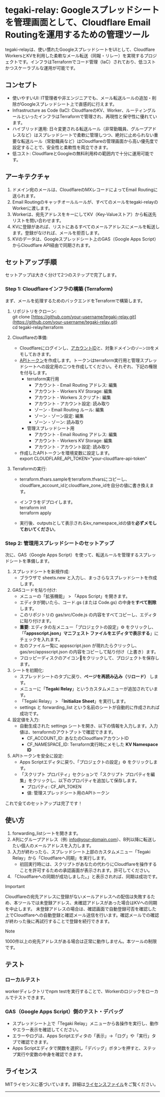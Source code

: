 # tegaki-relay: Googleスプレッドシートを管理画面として、Cloudflare Email Routingを運用するための管理ツール

tegaki-relayは、使い慣れたGoogleスプレッドシートをUIとして、Cloudflare WorkersとKVを利用した柔軟なメール転送（同報・リレー）を実現するプロジェクトです。インフラはTerraformでコード管理（IaC）されており、低コストかつスケーラブルな運用が可能です。

## コンセプト

- 使いやすいUI: IT管理者や非エンジニアでも、メール転送ルールの追加・削除がGoogleスプレッドシート上で直感的に行えます。
- Infrastructure as Code (IaC): CloudflareのKV、Worker、ルーティングルールといったインフラはTerraformで管理され、再現性と保守性に優れています。
- ハイブリッド運用: 日々変更される転送ルール（非常勤職員、グループアドレスなど）はスプレッドシートで柔軟に管理しつつ、絶対に止められない重要な転送ルール（常勤職員など）はCloudflareの管理画面から高い優先度で設定することで、安全性と柔軟性を両立できます。
- 低コスト: CloudflareとGoogleの無料利用枠の範囲内で十分に運用可能です。

## アーキテクチャ

1. ドメイン宛のメールは、CloudflareのMXレコードによってEmail Routingに送られます。
2. Email Routingのキャッチオールルールが、すべてのメールをtegaki-relayのWorkerに渡します。
3. Workerは、宛先アドレスをキーにしてKV（Key-Valueストア）から転送先リストを問い合わせます。
4. KVに登録があれば、リストにあるすべてのメールアドレスにメールを転送します。登録がなければ、メールを拒否します。
5. KVのデータは、Googleスプレッドシート上のGAS（Google Apps Script）からCloudflare API経由で同期されます。

## セットアップ手順

セットアップは大きく分けて2つのステップで完了します。

### Step 1: Cloudflareインフラの構築 (Terraform)

まず、メールを処理するためのバックエンドをTerraformで構築します。

1. リポジトリをクローン:  
   git clone [https://github.com/your-username/tegaki-relay.git](https://github.com/your-username/tegaki-relay.git)  
   cd tegaki-relay/terraform

2. Cloudflareの準備:
   - Cloudflareにログインし、[アカウントID](https://dash.cloudflare.com/?to=/:account/workers-and-pages)と、対象ドメインの`ゾーンID`をメモしておきます。
   - [APIトークン](https://dash.cloudflare.com/profile/api-tokens)を作成します。トークンはterraform実行用と管理スプレッドシートへの設定用の二つを作成してください。それぞれ、下記の権限を付与します。
     - terraform実行用
       - アカウント - Email Routing アドレス: 編集
       - アカウント - Workers KV Storage: 編集
       - アカウント - Workers スクリプト: 編集
       - アカウント - アカウント設定: 読み取り
       - ゾーン - Email Routing ルール: 編集
       - ゾーン - ゾーン設定: 編集
       - ゾーン - ゾーン: 読み取り
     - 管理スプレッドシート用
       - アカウント - Email Routing アドレス: 編集
       - アカウント - Workers KV Storage: 編集
       - アカウント - アカウント設定: 読み取り
   - 作成したAPIトークンを環境変数に設定します。  
     export CLOUDFLARE_API_TOKEN="your-cloudflare-api-token"

3. Terraformの実行:
   - terraform.tfvars.sampleをterraform.tfvarsにコピーし、cloudflare_account_idとcloudflare_zone_idを自分の値に書き換えます。
   - インフラをデプロイします。  
     terraform init  
     terraform apply

   - 実行後、outputsとして表示されるkv_namespace_idの値を**必ずメモしておいてください**。

### Step 2: 管理用スプレッドシートのセットアップ

次に、GAS（Google Apps Script）を使って、転送ルールを管理するスプレッドシートを準備します。

1. スプレッドシートを新規作成:
   - ブラウザで sheets.new と入力し、まっさらなスプレッドシートを作成します。
2. GASコードを貼り付け:
   - メニューの「拡張機能」 > 「Apps Script」を開きます。
   - エディタが開いたら、コード.gs (または Code.gs) の中身を**すべて削除**します。
   - このリポジトリの gas/src/Code.js の内容をすべてコピーし、エディタに貼り付けます。
   - **重要**: エディタの左メニュー「プロジェクトの設定」⚙️ をクリックし、「**「appsscript.json」マニフェスト ファイルをエディタで表示する**」にチェックを入れます。
   - 左のファイル一覧に appsscript.json が現れたらクリックし、gas/src/appsscript.json の内容をコピーして貼り付け（上書き）ます。
   - フロッピーディスクのアイコン💾をクリックして、プロジェクトを保存します。
3. シートを初期化:
   - スプレッドシートのタブに戻り、**ページを再読み込み（リロード）** します。
   - メニューに「**Tegaki Relay**」というカスタムメニューが追加されています。
   - 「Tegaki Relay」 > 「**Initialize Sheet**」を実行します。
   - settings と forwarding_list という名前のシートが自動的に作成されれば成功です。
4. 設定値を入力:
   - 自動生成された settings シートを開き、以下の情報を入力します。入力値は、terraformのアウトプットで確認できます。
     - CF_ACCOUNT_ID: あなたのCloudflareアカウントID
     - CF_NAMESPACE_ID: Terraform実行時にメモした **KV Namespace ID**
5. APIトークンを安全に設定:
   - Apps Scriptエディタに戻り、「プロジェクトの設定」⚙️ をクリックします。
   - 「スクリプト プロパティ」セクションで「スクリプト プロパティを編集」をクリックし、以下のプロパティを追加して保存します。
     - プロパティ: CF_API_TOKEN
     - 値: 管理スプレッドシート用のAPIトークン

これで全てのセットアップは完了です！

## 使い方

1. forwarding_listシートを開きます。
2. A列にグループアドレス（例: info@your-domain.com）、B列以降に転送したい個人のメールアドレスを入力します。
3. 入力が終わったら、スプレッドシート上部のカスタムメニュー「Tegaki Relay」から「Cloudflareへ同期」を実行します。
   - 初回実行時には、スクリプトがあなたの代わりにCloudflareを操作することを許可するための承認画面が表示されます。許可してください。
4. 「Cloudflareへの同期が成功しました。」と表示されれば、同期は成功です。

> [!IMPORTANT]
> Cloudflareの宛先アドレスに登録がないメールアドレスへの配信は失敗するため、本ツールでは未登録アドレス、未確認アドレスがあった場合はKVへの同期を中止します。
> 未登録アドレスの場合は、確認画面で自動登録可否を確認した上でCloudflareへの自動登録と確認メール送信を行います。確認メールでの確認が終わった後に再試行することで登録を続行できます。

> [!NOTE]
> 1000件以上の宛先アドレスがある場合は正常に動作しません。本ツールの制限です。

## テスト

### ローカルテスト

workerディレクトリでnpm testを実行することで、Workerのロジックをローカルでテストできます。

### GAS（Google Apps Script）側のテスト・デバッグ

- スプレッドシート上で「Tegaki Relay」メニューから各操作を実行し、動作やエラー表示を確認してください。
- エラーやログは、Apps Scriptエディタの「表示」→「ログ」や「実行」タブで確認できます。
- Apps Scriptエディタで関数を選択し「デバッグ」ボタンを押すと、ステップ実行や変数の中身を確認できます。

## ライセンス

MITライセンスに基づいています。詳細は[ライセンスファイル](LICENSE)をご覧ください。

---
